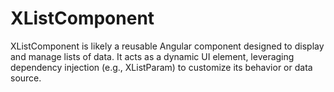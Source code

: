 # XListComponent
XListComponent is likely a reusable Angular component designed to display and manage lists of data. It acts as a dynamic UI element, leveraging dependency injection (e.g., XListParam) to customize its behavior or data source.
